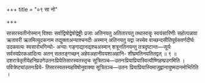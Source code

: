 +++
title = "०९ सा नो"

+++

सासरस्वतीनोस्मान् विश्वाः सर्वाद्विषोद्वेषोद्वेष्ट्रीः प्रजाः अतिनयतु अतितारयतु तथास्वसॄः स्वयंसारिणीः सहोत्पन्नावा ऋतावरी ऋतमित्युदकनाम तद्युक्ताअन्याश्चनदीः अस्मान् अतिनयतु यद्वा जस्येव वाच्छन्दसीतिपूर्वसवर्णदीर्घः उदकवत्यः स्वसारोभगिन्यो- अन्याः गङ्गाद्यानद्यश्चअस्मान् शत्रूनतिनयन्तु तत्रदृष्टान्तः—सूर्यः सर्वस्यप्रेरकआदित्यः अतन् सततङ्गच्छन् अहेवअहानीवयशाअहानि- शीघ्रमतिनयतितद्वत् ॥ ९ ॥ दशरात्रेतृतीयेहनिप्रउगेउतनःप्रियेतिसारस्वतस्तृचः सूत्रितञ्च—उतनःप्रियाप्रियास्वित्यौष्णिहम्प्रउगमिति । पवित्रेष्ट्यांउतनःप्रिये- तिसारस्वतस्यहविषोनुवाक्या सूत्रितञ्च—उतनः प्रियाप्रियास्विमाजुह्वानायुष्मदानमोभिरिति ।